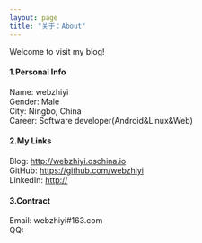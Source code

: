 ```yaml
---
layout: page
title: "关于：About"
---
```

Welcome to visit my blog!

#### 1.Personal Info
Name: webzhiyi  
Gender: Male  
City: Ningbo, China  
Career: Software developer(Android&Linux&Web)  

#### 2.My Links
Blog: <http://webzhiyi.oschina.io>  
GitHub: <https://github.com/webzhiyi>  
LinkedIn: <http://>  


#### 3.Contract
Email: webzhiyi#163.com  
QQ:    

